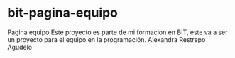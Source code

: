 # bit-pagina-equipo
Pagina equipo
Este proyecto es parte de mi formacion en BIT, este va a ser un proyecto para el equipo en la programación.
Alexandra Restrepo Agudelo